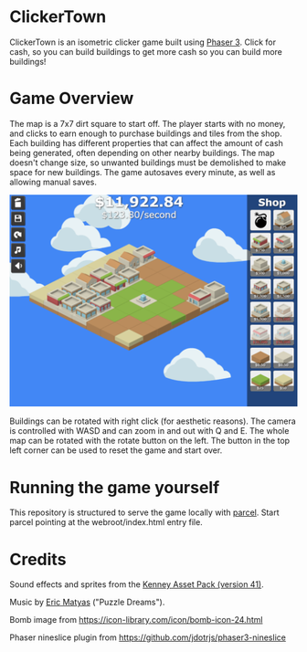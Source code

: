 # ClickerTown
ClickerTown is an isometric clicker game built using [Phaser 3](https://phaser.io/). Click for cash, so you can build buildings to get more cash so you can build more buildings!

# Game Overview
The map is a 7x7 dirt square to start off. The player starts with no money, and clicks to earn enough to purchase buildings and tiles from the shop. Each building has different properties that can affect the amount of cash being generated, often depending on other nearby buildings. The map doesn't change size, so unwanted buildings must be demolished to make space for new buildings. The game autosaves every minute, as well as allowing manual saves.

![MainGame](screenshots/main_game.png?raw=true)

Buildings can be rotated with right click (for aesthetic reasons). The camera is controlled with WASD and can zoom in and out with Q and E. The whole map can be rotated with the rotate button on the left. The button in the top left corner can be used to reset the game and start over.

# Running the game yourself
This repository is structured to serve the game locally with [parcel](https://parceljs.org/getting_started.html). Start parcel pointing at the webroot/index.html entry file.

# Credits
Sound effects and sprites from the [Kenney Asset Pack (version 41)](www.kenney.nl).

Music by [Eric Matyas](www.soundimage.org) ("Puzzle Dreams").

Bomb image from https://icon-library.com/icon/bomb-icon-24.html

Phaser nineslice plugin from https://github.com/jdotrjs/phaser3-nineslice
